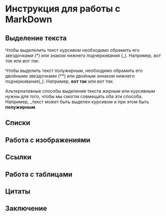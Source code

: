# Инструкция для работы с MarkDown

## Выделение текста 

Чтобы выделелить текст курсивом необходимо обрамить его звездочками (*) или знаком нижнего подчеркивания (_). Например, *вот так* или _вот так_.

Чтобы выделить текст полужирным, необходимо обрамить его двойными звездочками (**) или двойным зннаком нижнего подчеркивания(_). Например, **вот так** или _вот так_.

Альтернативные способы выделения текста жирным или курсивным нужны для того, чтобы мы смогли совмещать оба эти способа. Например, _текст может быть выделен курсивом и при этом быть **полужирным**.

## Списки 

## Работа с изображениями

## Ссылки

## Работа с таблицами

## Цитаты

## Заключение
